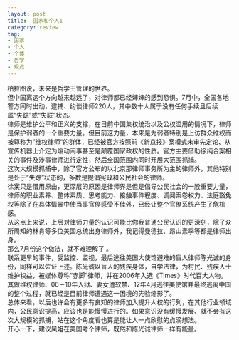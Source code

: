 ```yaml
---
layout: post
title:  国家和个人1
category: review
tag: 
- 国家
- 个人
- 个体
- 哲学
- 观点
---
```

柏拉图说，未来是哲学王管理的世界。<br>
但中国离这个方向越来越远了，对律师都已经婶婶的感到恐惧。7月中，全国各地警方同时出动，逮捕、约谈律师220人，其中数十人属于没有任何手续且后续属“失踪”或“失联”状态。<br>
律师是维护公平和正义的支撑，在目前中国集权统治以及公权滥用的情况下，律师是保护弱者的一个重要力量。但目前这力量，本来是为弱者特别是上访群众维权而被尊称为”维权律师“的群体，已经被官方按照前《新京报》案模式未审先定论、从宣传机器上介定为煽动闹事甚至是颠覆国家政权的性质。官方主要借助徐纯合案相关的事件及涉事律师进行定性，然后全国范围内同时开展大范围抓捕。<br>
这次大规模抓捕中，除了官方公布的以北京那律师事务所为主的律师外，其他特别是处于“失踪”状态的，多数是提倡宪政和公民社会的律师。<br>
徐案只是借用原由，更深层的原因是律师界是但是倡导公民社会的一股重要力量，律师的职业素养、整体素质、思考能力、接触事件程度、调阅案卷权力、法庭豁免权等除了在具体情景中使当事官僚感受不佳外，已经让整个官僚系统产生了危机感。<br>
从这点上来说，上层对律师力量的认识可能比你我普通公民认识的更深刻，除了众所周知的林肯等多位美国总统出身律师外，我记得曼德拉、昂山素季等都是律师出身。<br>
那么7月份这个做法，就不难理解了 。<br>
联系更早的事件，受监控、监视，最后逃往美国大使馆避难的盲人律师陈光诚的身份，同样可以佐证上述。陈光诚以盲人的残疾身体，自学法律，为村民、残疾人士维护权益，被媒体尊称“赤脚”律师，并在2006年入选《Times》时代百大人物。其做维权律师、06－10年入狱、妻女遭软禁、12年4月逃往美使馆并最终逃离中国的整个过程，就已经是目前律师遭遇这一困境的先验缩影了。<br>
总体来看，以后也许会有更多有良知的律师加入提升人权的行列，在其他行业领域内，公民意识提高，应该也是能慢慢进行的。如果意识没有缓慢发展、就不会有这次大规模的抓捕，站在这个角度看也算是能让人一点欣慰的点滴想法。<br>
开心一下，建议凤姐在美国考个律师，既然和陈光诚律师一样有能量。<br>
